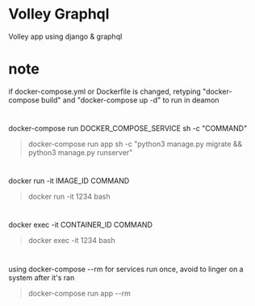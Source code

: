 # Volley Graphql
Volley app using django & graphql

# note
if docker-compose.yml or Dockerfile is changed,
	retyping "docker-compose build"
	and "docker-compose up -d" to run in deamon
#
docker-compose run DOCKER_COMPOSE_SERVICE sh -c "COMMAND"
> docker-compose run app sh -c "python3 manage.py migrate && python3 manage.py runserver"
#
docker run -it IMAGE_ID COMMAND
> docker run -it 1234 bash
#
docker exec -it CONTAINER_ID COMMAND
> docker exec -it 1234 bash
#
using docker-compose --rm for services run once, avoid to linger on a system after it's ran
> docker-compose run app --rm 
